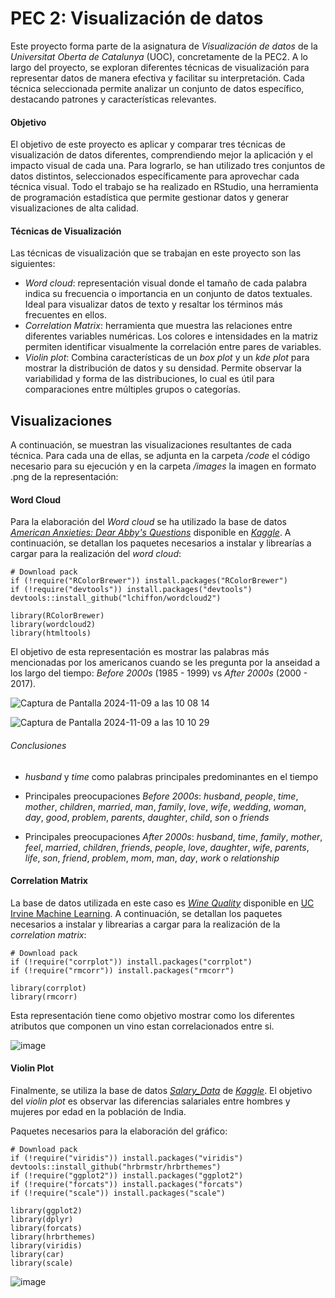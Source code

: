 # PEC 2: Visualización de datos
Este proyecto forma parte de la asignatura de _Visualización de datos_ de la _Universitat Oberta de Catalunya_ (UOC), concretamente de la PEC2. A lo largo del proyecto, se exploran diferentes técnicas de visualización para representar datos de manera efectiva y facilitar su interpretación. Cada técnica seleccionada permite analizar un conjunto de datos específico, destacando patrones y características relevantes.
#### Objetivo
El objetivo de este proyecto es aplicar y comparar tres técnicas de visualización de datos diferentes, comprendiendo mejor la aplicación y el impacto visual de cada una. Para lograrlo, se han utilizado tres conjuntos de datos distintos, seleccionados específicamente para aprovechar cada técnica visual. Todo el trabajo se ha realizado en RStudio, una herramienta de programación estadística que permite gestionar datos y generar visualizaciones de alta calidad.
#### Técnicas de Visualización
Las técnicas de visualización que se trabajan en este proyecto son las siguientes:

- _Word cloud_: representación visual donde el tamaño de cada palabra indica su frecuencia o importancia en un conjunto de datos textuales. Ideal para visualizar datos de texto y resaltar los términos más frecuentes en ellos.
- _Correlation Matrix_: herramienta que muestra las relaciones entre diferentes variables numéricas. Los colores e intensidades en la matriz permiten identificar visualmente la correlación entre pares de variables.
- _Violin plot_: Combina características de un _box plot_ y un _kde plot_ para mostrar la distribución de datos y su densidad. Permite observar la variabilidad y forma de las distribuciones, lo cual es útil para comparaciones entre múltiples grupos o categorías.
  
## Visualizaciones
A continuación, se muestran las visualizaciones resultantes de cada técnica. Para cada una de ellas, se adjunta en la carpeta _/code_ el código necesario para su ejecución y en la carpeta _/images_ la imagen en formato .png de la representación:
#### Word Cloud
Para la elaboración del _Word cloud_ se ha utilizado la base de datos [_American Anxieties: Dear Abby's Questions_](https://www.kaggle.com/datasets/thedevastator/american-anxieties-dear-abby-s-questions?resource=download) disponible en [_Kaggle_](https://www.kaggle.com/). A continuación, se detallan los paquetes necesarios a instalar y librearías a cargar para la realización del _word cloud_:

```
# Download pack
if (!require("RColorBrewer")) install.packages("RColorBrewer")
if (!require("devtools")) install.packages("devtools")
devtools::install_github("lchiffon/wordcloud2")

library(RColorBrewer)
library(wordcloud2)
library(htmltools)
```

El objetivo de esta representación es mostrar las palabras más mencionadas por los americanos cuando se les pregunta por la anseidad a los largo del tiempo: _Before 2000s_ (1985 - 1999) vs _After 2000s_ (2000 - 2017).

![Captura de Pantalla 2024-11-09 a las 10 08 14](https://github.com/user-attachments/assets/5393ee10-b7ce-4d54-859f-1433eabde9d8)


![Captura de Pantalla 2024-11-09 a las 10 10 29](https://github.com/user-attachments/assets/6192866b-56ac-4dc7-bba9-f4e0665ef9c4)

###### Conclusiones
- _husband_ y _time_ como palabras principales predominantes en el tiempo
- Principales preocupaciones _Before 2000s_: _husband_, _people_, _time_, _mother_, _children_, _married_, _man_, _family_, _love_, _wife_, _wedding_, _woman_, _day_, _good_, _problem_, _parents_, _daughter_, _child_, _son_ o _friends_
  
- Principales preocupaciones _After 2000s_: _husband_, _time_, _family_, _mother_, _feel_, _married_, _children_, _friends_, _people_, _love_, _daughter_, _wife_,  _parents_, _life_, _son_, _friend_, _problem_, _mom_, _man_, _day_, _work_ o _relationship_

  
#### Correlation Matrix
La base de datos utilizada en este caso es [_Wine Quality_](https://archive.ics.uci.edu/dataset/186/wine+quality) disponible en [UC Irvine Machine Learning](https://archive.ics.uci.edu/). A continuación, se detallan los paquetes necesarios a instalar y librearias a cargar para la realización de la _correlation matrix_:

```
# Download pack
if (!require("corrplot")) install.packages("corrplot")
if (!require("rmcorr")) install.packages("rmcorr")

library(corrplot)
library(rmcorr)
```

Esta representación tiene como objetivo mostrar como los diferentes atributos que componen un vino estan correlacionados entre si. 

![image](https://github.com/user-attachments/assets/0382eeca-cfaa-4022-a11e-c2524adaf69c)

#### Violin Plot
Finalmente, se utiliza la base de datos [_Salary_Data_](https://www.kaggle.com/datasets/mohithsairamreddy/salary-data) de [_Kaggle_](https://www.kaggle.com/). El objetivo del _violin plot_ es observar las diferencias salariales entre hombres y mujeres por edad en la población de India.

Paquetes necesarios para la elaboración del gráfico:

```
# Download pack
if (!require("viridis")) install.packages("viridis")
devtools::install_github("hrbrmstr/hrbrthemes")
if (!require("ggplot2")) install.packages("ggplot2")
if (!require("forcats")) install.packages("forcats")
if (!require("scale")) install.packages("scale")

library(ggplot2)
library(dplyr)
library(forcats)
library(hrbrthemes)
library(viridis)
library(car)
library(scale)
```


![image](https://github.com/user-attachments/assets/be2a69e3-dc2f-4a6f-bc7b-72cf79a718a8)







